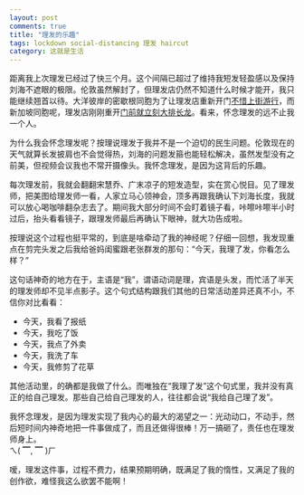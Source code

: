 ```yaml
---
layout: post
comments: true
title: "理发的乐趣"
tags: lockdown social-distancing 理发 haircut
category: 这就是生活
---
```


距离我上次理发已经过了快三个月。这个间隔已超过了维持我短发轻盈感以及保持刘海不遮眼的极限。伦敦虽然解封了，但理发店仍然不知道什么时候才能开，我只能继续翘首以待。大洋彼岸的密歇根同胞为了让理发店重新开门[不惜上街游行](https://www.newsweek.com/michigan-hair-stylists-plan-quarantine-protest-show-people-we-are-not-unintelligent-can-cut-1504553)，而新加坡同胞呢，理发店刚刚重开[门前就立刻大排长龙](https://www.straitstimes.com/singapore/hair-salons-get-ready-for-expected-influx-of-customers)。看来，怀念理发的远不止我一个人。

为什么我会怀念理发呢？按理说理发于我并不是一个迫切的民生问题。伦敦现在的天气就算长发披肩也不会觉得热，刘海的问题发箍也能轻松解决，虽然发型没有之前美，但视频会议我也不常开摄像头。我怀念理发，是因为这背后的乐趣。

每次理发前，我就会翻翻宋慧乔、广末凉子的短发造型，实在赏心悦目。见了理发师，把美图给理发师一看，人家立马心领神会，顶多再跟我确认下刘海长度，我就可以放心喝咖啡翻杂志去了。期间我大部分时间不会盯着镜子看，咔嚓咔嚓半小时过后，抬头看看镜子，跟理发师最后再确认下眼神，就大功告成啦。

按理说这个过程也挺平常的，到底是啥牵动了我的神经呢？仔细一回想，我发现重点在剪完头发之后我给爸妈闺蜜跟老张群发的那句：“今天，我理了发，你看怎么样？”

这句话神奇的地方在于，主语是“我”，谓语动词是理，宾语是头发，而忙活了半天的理发师却不见半点影子。这个句式结构跟我们其他的日常活动差异还真不小，不信你对比看看：

- 今天，我看了报纸
- 今天，我吃了饭
- 今天，我点了外卖
- 今天，我洗了车
- 今天，我修剪了花草

其他活动里，的确都是我做了什么。而唯独在“我理了发”这个句式里，我并没有真正的给自己理发。那些自己给自己理发的人，往往都会说“我给自己理了发”。

我怀念理发，是因为理发实现了我内心的最大的渴望之一：光动动口，不动手，然后短时间内神奇地把一件事做成了，而且还做得很棒！万一搞砸了，责任也在理发师身上。\
ㄟ( ▔, ▔ )ㄏ

嗳，理发这件事，过程不费力，结果预期明确，既满足了我的惰性，又满足了我的创作欲，难怪我这么欲罢不能啊！
 




